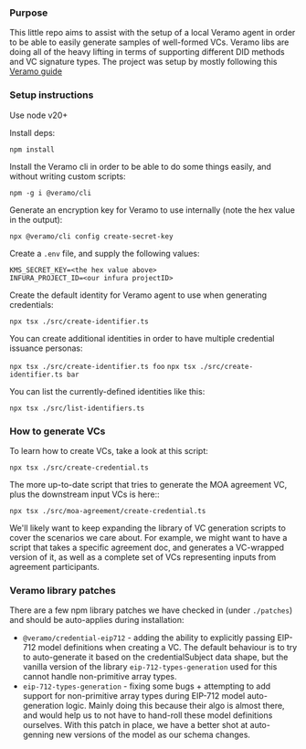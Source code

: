 ### Purpose
This little repo aims to assist with the setup of a local Veramo agent in order to be able to easily generate samples of well-formed VCs. Veramo libs are doing all of the heavy lifting in terms of supporting different DID methods and VC signature types.
The project was setup by mostly following this [Veramo guide](https://veramo.io/docs/node_tutorials/node_setup_identifiers/)

### Setup instructions
Use node v20+

Install deps:

`npm install`

Install the Veramo cli in order to be able to do some things easily, and without writing custom scripts:

`npm -g i @veramo/cli`

Generate an encryption key for Veramo to use internally (note the hex value in the output):

`npx @veramo/cli config create-secret-key`

Create a `.env` file, and supply the following values:
```
KMS_SECRET_KEY=<the hex value above>
INFURA_PROJECT_ID=<our infura projectID>
```

Create the default identity for Veramo agent to use when generating credentials:

`npx tsx ./src/create-identifier.ts`

You can create additional identities in order to have multiple credential issuance personas:

`npx tsx ./src/create-identifier.ts foo`
`npx tsx ./src/create-identifier.ts bar`

You can list the currently-defined identities like this:

`npx tsx ./src/list-identifiers.ts`

### How to generate VCs
To learn how to create VCs, take a look at this script:

`npx tsx ./src/create-credential.ts`

The more up-to-date script that tries to generate the MOA agreement VC, plus the downstream input VCs is here::

`npx tsx ./src/moa-agreement/create-credential.ts`

We'll likely want to keep expanding the library of VC generation scripts to cover the scenarios we care about. For example, we might want to have a script that takes a specific agreement doc, and generates a VC-wrapped version of it, as well as a complete set of VCs representing inputs from agreement participants.

### Veramo library patches
There are a few npm library patches we have checked in (under `./patches`) and should be auto-applies during installation:
- `@veramo/credential-eip712` - adding the ability to explicitly passing EIP-712 model definitions when creating a VC. The default behaviour is to try to auto-generate it based on the credentialSubject data shape, but the vanilla version of the library `eip-712-types-generation` used for this cannot handle non-primitive array types.
- `eip-712-types-generation` - fixing some bugs + attempting to add support for non-primitive array types during EIP-712 model auto-generation logic. Mainly doing this because their algo is almost there, and would help us to not have to hand-roll these model definitions ourselves. With this patch in place, we have a better shot at auto-genning new versions of the model as our schema changes.